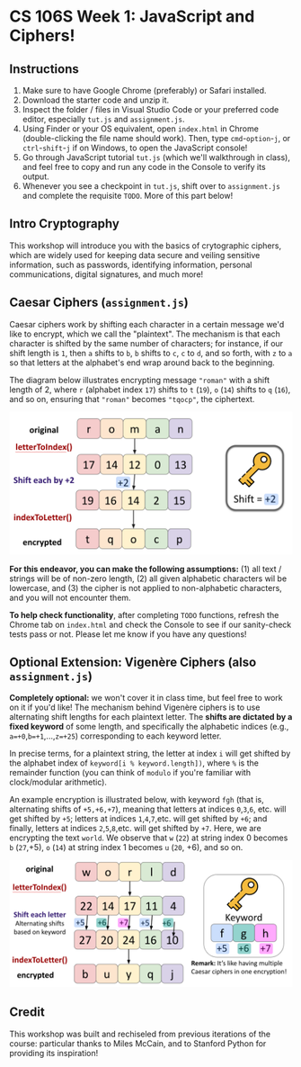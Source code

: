# CS 106S Week 1: JavaScript and Ciphers!

## Instructions
1. Make sure to have Google Chrome (preferably) or Safari installed.
2. Download the starter code and unzip it.
3. Inspect the folder / files in Visual Studio Code or your preferred code editor, especially `tut.js` and `assignment.js`.
4. Using Finder or your OS equivalent, open `index.html` in Chrome (double-clicking the file name should work). Then, type `cmd`-`option`-`j`, or `ctrl`-`shift`-`j` if on Windows, to open the JavaScript console!
5. Go through JavaScript tutorial `tut.js` (which we'll walkthrough in class), and feel free to copy and run any code in the Console to verify its output.
6. Whenever you see a checkpoint in `tut.js`, shift over to `assignment.js` and complete the requisite `TODO`. More of this part below!

## Intro Cryptography
This workshop will introduce you with the basics of crytographic ciphers, which are widely used for keeping data secure and veiling sensitive information, such as passwords, identifying information, personal communications, digital signatures, and much more! 

## Caesar Ciphers (`assignment.js`)
Caesar ciphers work by shifting each character in a certain message we'd like to encrypt, which we call the "plaintext". The mechanism is that each character is shifted by the same number of characters; for instance, if our shift length is `1`, then `a` shifts to `b`, `b` shifts to `c`, `c` to `d`, and so forth, with `z` to `a` so that letters at the alphabet's end wrap around back to the beginning.

The diagram below illustrates encrypting message `"roman"` with a shift length of 2, where `r` (alphabet index `17`) shifts to `t` (`19`), `o` (`14`) shifts to `q` (`16`), and so on, ensuring that `"roman"` becomes `"tqocp"`, the ciphertext.

<img src="caesar_cipher_diagram.png" alt="Diagram of Caesar encryption" width="600"/>

**For this endeavor, you can make the following assumptions:** (1) all text / strings will be of non-zero length, (2) all given alphabetic characters wil be lowercase, and (3) the cipher is not applied to non-alphabetic characters, and you will not encounter them. 

**To help check functionality**, after completing `TODO` functions, refresh the Chrome tab on `index.html` and check the Console to see if our sanity-check tests pass or not. Please let me know if you have any questions!

## Optional Extension: Vigenère Ciphers (also `assignment.js`)
**Completely optional:** we won't cover it in class time, but feel free to work on it if you'd like! The mechanism behind Vigenère ciphers is to use alternating shift lengths for each plaintext letter. The **shifts are dictated by a fixed keyword** of some length, and specifically the alphabetic indices (e.g., `a=+0`,`b=+1`,...,`z=+25`) corresponding to each keyword letter. 

In precise terms, for a plaintext string, the letter at index `i` will get shifted by the alphabet index of `keyword[i % keyword.length])`, where `%` is the remainder function (you can think of `modulo` if you're familiar with clock/modular arithmetic).

An example encryption is illustrated below, with keyword `fgh` (that is, alternating shifts of `+5,+6,+7`), meaning that letters at indices `0`,`3`,`6`, etc. will get shifted by `+5`; letters at indices `1`,`4`,`7`,etc. will get shifted by `+6`; and finally, letters at indices `2`,`5`,`8`,etc. will get shifted by `+7`. Here, we are encrypting the text `world`. We observe that `w` (`22`) at string index 0 becomes `b` (`27`,+5), `o` (`14`) at string index 1 becomes `u` (`20`, +6), and so on. 

<img src="vigenere_cipher_diagram.png" alt="Diagram of Vigenere encryption" width="600"/>

## Credit
This workshop was built and rechiseled from previous iterations of the course: particular thanks to Miles McCain, and to Stanford Python for providing its inspiration!
